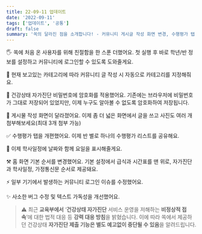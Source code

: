 ```yaml
---
title: 22-09-11 업데이트
date: '2022-09-11'
tags: ['업데이트', '공통']
draft: false
summary: '쏙의 달라진 점을 소개합니다! - 커뮤니티 게시글 작성 화면 변경, 수행평가 탭 개편, 온보딩 화면 추가 등'
---
```


🖐️ 쏙에 처음 온 사용자를 위해 친절함을 한 스푼 더했어요. 첫 실행 후 바로 학년/반 정보를 설정하고 커뮤니티에 로그인할 수 있도록 도와줄게요.

🤖 현재 보고있는 카테고리에 따라 커뮤니티 글 작성 시 자동으로 카테고리를 지정해줘요.

🔐 건강상태 자가진단 비밀번호에 암호화를 적용했어요. 기존에는 브라우저에 비밀번호가 그대로 저장되어 있었지만, 이제 누구도 알아볼 수 없도록 암호화하여 저장됩니다.

📝 게시물 작성 화면이 달라졌어요. 이제 좀 더 넓은 화면에서 글을 쓰고 사진도 여러 개 첨부해보세요(최대 3개 첨부 가능)

✅ 수행평가 탭을 개편했어요. 이제 반 별로 하나의 수행평가 리스트를 공유해요.

📅 이제 학사일정에 날짜와 함께 요일을 표시해줄게요.

⚒️ 홈 화면 기본 순서를 변경했어요. 기본 설정에서 급식과 시간표를 맨 위로, 자가진단과 학사일정, 가정통신문 순서로 제공돼요.

⚡ 일부 기기에서 발생하는 커뮤니티 로그인 이슈를 수정했어요.

✨ 사소한 버그 수정 및 텍스트 가독성을 개선했어요.

> ⚠️ 최근 **교육부에서** ‘**건강상태 자가진단** 서비스 운영을 저해하는 **비정상적 접속**’에 대한 법적 대응 등 **강력 대응 방침**을 밝혔습니다. 이에 따라 쏙에서 제공하던 건강상태 **자가진단 제출 기능은 별도 예고없이 중단될 수 있음**을 알려드립니다.
